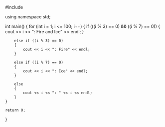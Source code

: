 #include <iostream>

using namespace std;

int main()
{
	for (int i = 1; i <= 100; i++)
	{
		if (((i % 3) == 0) && ((i % 7) == 0))
		{
			cout << i << ": Fire and Ice" << endl;
		}

		else if ((i % 3) == 0)
		{
			cout << i << ": Fire" << endl;
		}

		else if ((i % 7) == 0)
		{
			cout << i << ": Ice" << endl;
		}

		else 
		{
			cout << i << ": " << i << endl;
		}
	}

	return 0;
}
